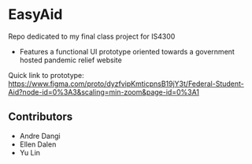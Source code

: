 # EasyAid
Repo dedicated to my final class project for IS4300
* Features a functional UI prototype oriented towards a government hosted pandemic relief website

Quick link to prototype: https://www.figma.com/proto/dyzfvipKmticpnsB19jY3t/Federal-Student-Aid?node-id=0%3A3&scaling=min-zoom&page-id=0%3A1

## Contributors
- Andre Dangi
- Ellen Dalen 
- Yu Lin
